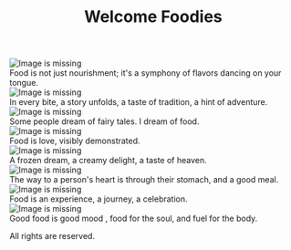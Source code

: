 <html lang="en">
<head>
    <meta charset="UTF-8">
    <meta name="viewport" content="width=device-width, initial-scale=1.0">
    <title>Food Blog</title>
    <link rel="stylesheet" href="style.css"/>
</head>
<body class="bodybox">
    <header>
        <h1>Welcome Foodies</h1>
    </header>
    <div class="container">
        <div class="box1">
            <img src="https://encrypted-tbn0.gstatic.com/images?q=tbn:ANd9GcTthjszXO0JPO7Dj_KV8pmkM6vC1Kp8wBRfWQ&s" alt="Image is missing">
            <div class="desc">Food is not just nourishment; it's a symphony of flavors dancing on your tongue.</div>
        </div>
        <div class="box1">
            <img src="https://encrypted-tbn0.gstatic.com/images?q=tbn:ANd9GcSKND-rSFzW_nksr5WiDrm_mNuiiIjN-xIotw&s" alt="Image is missing">
            <div class="desc">In every bite, a story unfolds, a taste of tradition, a hint of adventure.</div>
        </div>
        <div class="box1">
            <img src="C:\Users\pc\Desktop\Shivani\image3.jpg" alt="Image is missing">
            <div class="desc">Some people dream of fairy tales. I dream of food.</div>
        </div>
        <div class="box1">
            <img src="C:\Users\pc\Desktop\Shivani\image4.jpg" alt="Image is missing">
            <div class="desc">Food is love, visibly demonstrated.</div>
        </div>
        <div class="box1">
            <img src="C:\Users\pc\Desktop\Shivani\image5.jpg" alt="Image is missing">
            <div class="desc">A frozen dream, a creamy delight, a taste of heaven.</div>
        </div>
        <div class="box1">
            <img src="C:\Users\pc\Desktop\Shivani\image6.jpg" alt="Image is missing">
            <div class="desc">The way to a person's heart is through their stomach, and a good meal.</div>
        </div>
        <div class="box1">
            <img src="C:\Users\pc\Desktop\Shivani\image7.jpg" alt="Image is missing">
            <div class="desc">Food is an experience, a journey, a celebration.</div>
        </div>
        <div class="box1">
            <img src="C:\Users\pc\Desktop\Shivani\image8.jpg" alt="Image is missing">
            <div class="desc">Good food is good mood , food for the soul, and fuel for the body.</div>
        </div>
    </div>
    <footer><p>All rights are reserved.</p></footer>
</body>
</html>

